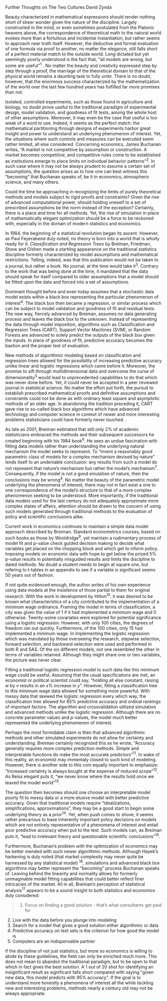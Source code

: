 Further Thoughts on The Two Cultures
David Zynda


Beauty characterized in mathematical expressions should render nothing short of sheer wonder given the nature of the discipline. Largely constructed in the mind, or even sometimes postulated from the Platonic heavens above, the correspondence of theoretical math to the natural world evokes more than a fortuitous and incidental instantiation, but rather seems to approach near truth itself. However, the deductive and formal evaluation of one formula via proof to another, no matter the elegance, still falls short of a perfect material match to the outside world. Long dictated but yet seemingly poorly understood is the fact that, “all models are wrong, but some are useful"<sup>1</sup> . No matter the beauty and creativity expressed step by step through a proof, the marriage of the theoretical domain to that of the physical world remains a daunting task to fully unite. There is no doubt, however, that the enormous success characterized by the mathematization of the world over the last few hundred years has fulfilled far more promises than not. 
	
Isolated, controlled experiments, such as those found in agriculture and biology, no doubt prove useful to the traditional paradigm of experimental design, model validation, and goodness of fit tests, among the whole host of other assumptions. Moreover, it may even be the case that useful is too weak of a word to use. Indeed, it seems as the perfect match: the mathematical partitioning through designs of experiments harbor great insight and power to understand an underlying phenomenon of interest. Yet, the situations where such controls and measures can be executed seem rather limited, all else considered. Concerning economics, James Buchanan writes, “A market is not competitive by assumption or construction. A market becomes competitive, and competitive rules come to be established as institutions emerge to place limits on individual behavior patterns”<sup>2</sup>. In such case where it may not be always prudent to assume a certain set of assumptions, the question arises as to how one can best witness this “becoming” that Buchanan speaks of, be it in economics, atmospheric science, and many others. 
	
Could the time be approaching in recognizing the limits of purely theoretical methods and models subject to rigid proofs and constraints? Given the rise of advanced computational power, should holding oneself to a set of prescribed assumptions be the norm instead of the exception? Certainly, there is a place and time for all methods. Yet, the rise of simulation in place of mathematically elegant optimization should be a force to be reckoned with, especially in the domain of modern statistics and economics. 
 
In 1984, the beginning of a statistical revolution began its ascent. However, as Paul Feyerabend duly noted, no theory is born into a world that is wholly ready for it. _Classification and Regression Trees_ by Breiman, Friedman, Stone and Olshen made a startling appearance on the traditional statistics discipline formerly characterized by model assumptions and mathematical restrictions. Telling, indeed, was that this publication would not be taken to a journal, but rather a book. No journal, at the time would take it<sup>3</sup>. Contrary to the work that was being done at the time, it mandated that the data should speak for itself compared to older assumptions that a model should be fitted upon the data and forced into a set of assumptions. 

Dominant thought before and even today assumes that a stochastic data model exists within a black box representing the particular phenomenon of interest<sup>4</sup>. The black box then became a regression, or similar process which can be subject to model validation and goodness of fit and residual tests. The new way, fiercely advanced by Breiman, assumes no data generating process and leaves the black box to the unknown. Instead of representing the data through model imposition, algorithms such as Classification and Regression Trees (CART), Support Vector Machines (SVM), or Random Forests are advanced to solely predict the outputs of the black box given the inputs. In place of goodness of fit, predictive accuracy becomes the bastion and the proper test of evaluation. 

  New methods of algorithmic modeling based on classification and regression trees allowed for the possibility of increasing predictive accuracy unlike linear and logistic regressions which came before it. Moreover, the promise to sift through multidimensional data and overcome the curse of dimensionality<sup>5</sup> would lead to unprecedented capabilities to do that which was never done before. Yet, it could never be accepted in a peer reviewed journal in statistical science. No matter the effort put forth, the pursuit to establish prescribed mathematical proofs and definitive assumptions and constraints could not be done as with ordinary least square and asymptotic methods of an older age. In abandoning the tradition preceding it, CART gave rise to so-called black box algorithms which have advanced technology and computer science in context of newer and more interesting problems statisticians could have formerly never touched. . 
  
As late as 2001, Breiman estimated that still only 2% of academic statisticians embraced the methods and their subsequent successors he created beginning with his 1984 book<sup>6</sup>. He sees an undue fascination with fitting data models rather than understanding the underlying natural mechanism the model seeks to represent. To “invent a reasonably good parametric class of models for a complex mechanism devised by nature” lends itself to an undeniable conclusion: any results from such a model do not represent that nature’s mechanism but rather the model’s mechanism<sup>7</sup>. Consequently, if the model is not a good emulation of nature, then the conclusions may be wrong<sup>8</sup>. No matter the beauty of the parametric model underlying the phenomena of interest, there may not in fact exist a one to one correspondence of the model’s structure to that of a more complex phenomenon seeking to be understood. More importantly, if the traditional data models used for the last century do not adequately approximate more complex states of affairs, attention should be drawn to the concern of using such models generated through traditional methods to the evaluation of policy and scientific conclusions alike. 

Current work in economics continues to maintain a simple data model approach described by Breiman. Standard econometrics courses, based on such books as those by Wooldridge<sup>9</sup>, yet maintain a rudimentary process of model fit and p-value check guided decision making to decide what variables get placed on the chopping block and which get to inform policy. Imposing models on economic data with hope to get below the prized 5% p-value results in potentially misguided results and limits the discipline to dated methods. No doubt a student needs to begin at square one, but refering to t-tables in an appendix to see if a variable is significant seems 50 years out of fashion.

If not quite evidenced enough, the author writes of his own experience using data models at the insistence of those partial to them for original research. With the work in development by Hilton<sup>10</sup>, it was desired to be known what characteristics of a city contributed to the implementation of a minimum wage ordinance. Framing the model in terms of classification, a city was given the value of 1 if it had implemented a minimum wage and 0 otherwise. Twenty-some covariates were explored for potential significance using a logistic regression. However, with only 100 cities, the degrees of freedom ran out quickly. Furthermore, of the 100 cities, only 15 had implemented a minimum wage. In implementing the logistic regression which was mandated by those overseeing the research, stepwise selection, forward selection, and backward selection were used and performed in both R and SAS. Of the six different models, not one resembled the other in terms of variables retained. Although they might share one or two variables, the picture was never clear. 

Fitting a traditional logistic regression model to such data like this minimum wage could be useful. Assuming that the usual specifications are met, an economist or political scientist could say, “holding all else constant, raising _w_ by _v_ results in an _x%_ increase in _y_”. However, fitting a classification tree to this minimum wage data allowed for something more powerful. With messy data that skewed the logistic regression every which way, the classification tree allowed for 85% predictive accuracy and ordinal rankings of important factors. The algorithm and crossvalidation utilized simulation and advanced methods unlike the logistic regression. Although there are no concrete parameter values and p-values, the model much better represented the underlying phenomenon of interest. 

Perhaps the most formidable claim is then that advanced algorthmic methods and other simulated experiments do not allow for certainty and understanding. Breiman certainly recognized this as he wrote, “Accuracy generally requires more complex prediction methods. Simple and interpretable functions do make the most accurate predictors”<sup>11</sup>. In wake of this reality, an economist may immentaly closed to such kind of modeling. However, there is another side to this coin equally important to emphasize: “Increased certainty is always bought at the expense of reduced scope”<sup>12</sup>. As Reiss elegant puts it, “we never know where the results hold once we leaved the model world”<sup>13</sup>.

The question then becomes should one choose an interpretable model poorly fit to messy data or a more elusive model with better predictive accuracy. Given that traditional models require “idealizations, simplifications, approximations”, they may be a good start to begin some underlying theory as a _prior_<sup>14</sup>. Yet, when push comes to shove, it seems rather precarious to base inherently important policy decisions on models which are not entirely representative of a phenomena of interest and entail poor predictive accuracy when put to the test. Such models can, as Breiman puts it, “lead to irrelevant theory and questionable scientific conclusions”<sup>15</sup>. 

Furthermore, Buchanan’s problem with the optimization of economics may be better mended with such newer algorithmic methods. Although Hayek’s harkening is duly noted (that market complexity may never quite be harnessed by any statistical model) <sup>16</sup>, simulations and advanced black box algorithms may better represent the “becoming” process Buchanan speaks of. Leaving behind the linearity and normality allows for formerly unimaginable model fitting capabilities that could better reflect finer intricacies of the market. 
All in all, Breiman’s perception of statistical analysis<sup>17</sup> appears to be a sound insight to both statistics and economics duly considered:

>  1) Focus on finding a good solution - that’s what consultants get paid for
  2) Live with the data before you plunge into modeling
  3) Search for a model that gives a good solution either algorithmic or data
  4) Predictive accuracy on test sets is the criterion for how good the model is
  5) Computers are an indispensable partner

If the discipline of not just statistics, but more so economics is willing to abide by these guidelines, the field can only be enriched much more. This does not mean to abandon the traditional paradigm, but to be open to that which in fact gives the best solution. A 1 out of 20 shot for identifying an insignificant result as significant falls short compared with saying "given new data, this model predicts with 95% accuracy". If the goal is to understand more honestly a phenomena of interest all the while tackling new and interesting problems, methods nearly a century old may not be always appropriate. 


[^1]: Box, G.E.P. (1976), "Science and Statistics", _Journal of the American Statistical Association_, 71: 791–799.

[^2]: Buchanan, James M., "What Should Economists Do" _Southern Economic Journal_, Vol. 30, No. 3 (Jan., 1964), pp 218. 

[^3]: From a lecture in February 2017 delivered by Breiman's colleague Dr. Adele Cutler at Utah State University. 

[^4]: Breiman, Leo, "Statistcal Modeling: The Two Cultures" _Statistical Science_ Vol. 16, No. 3, 2001, pp. 199.

[^5]: _Ibid._, 208.

[^6]: _Ibid._, 199.

[^7]: _Ibid._, 202.

[^8]: _Ibid._

[^9]: Wooldridge, Jeffrey M., 1960-. Introductory Econometrics : a Modern Approach. Mason, Ohio: South-Western Cengage Learning, 2012.

[^10]: Hilton, Nicholas S., "The Determinants of Minimum Wage Ordinances: An Analysis of the 100 Largest Cities from 2012-2017". This is my partner's Plan A Master's Thesis which has been successfully defended and to be published in USU Digital Commons in the comming months. 

[^11]: Breiman, Leo, "Statistcal Modeling: The Two Cultures" _Statistical Science_ Vol. 16, No. 3, 2001, pp. 208.

[^12]: Reiss, Julian, "A Plea for (Good) Simulations: Nudging Economics Toward an Experimental Science", _Simulation & Gaming_ Vol 42, No. 2, pp. 249.

[^13]: _Ibid_. 

[^14]: _Ibid._, 254

[^15]: Breiman, Leo, "Statistcal Modeling: The Two Cultures" _Statistical Science_ Vol. 16, No. 3, 2001, pp. 199.

[^16]: F. A. Hayek. The American Economic Review, Volume 35, Issue 4 (Sep., 1945), 519–530.

[^17]: Breiman, Leo, "Statistcal Modeling: The Two Cultures" _Statistical Science_ Vol. 16, No. 3, 2001, pp. 201.






